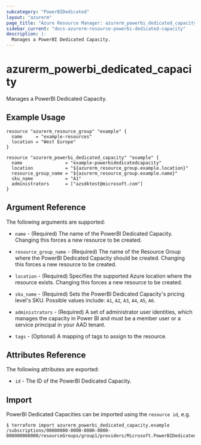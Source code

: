 ```yaml
---
subcategory: "PowerBIDedicated"
layout: "azurerm"
page_title: "Azure Resource Manager: azurerm_powerbi_dedicated_capacity"
sidebar_current: "docs-azurerm-resource-powerbi-dedicated-capacity"
description: |-
  Manages a PowerBI Dedicated Capacity.
---
```


# azurerm_powerbi_dedicated_capacity

Manages a PowerBI Dedicated Capacity.

## Example Usage

```hcl
resource "azurerm_resource_group" "example" {
  name     = "example-resources"
  location = "West Europe"
}

resource "azurerm_powerbi_dedicated_capacity" "example" {
  name                = "example-powerbidedicatedcapacity"
  location            = "${azurerm_resource_group.example.location}"
  resource_group_name = "${azurerm_resource_group.example.name}"
  sku_name            = "A1"
  administrators      = ["azsdktest@microsoft.com"]
}
```

## Argument Reference

The following arguments are supported:

* `name` - (Required) The name of the PowerBI Dedicated Capacity. Changing this forces a new resource to be created.

* `resource_group_name` - (Required) The name of the Resource Group where the PowerBI Dedicated Capacity should be created. Changing this forces a new resource to be created.

* `location` - (Required) Specifies the supported Azure location where the resource exists. Changing this forces a new resource to be created.

* `sku_name` - (Required) Sets the PowerBI Dedicated Capacity's pricing level's SKU. Possible values include: `A1`, `A2`, `A3`, `A4`, `A5`, `A6`.

* `administrators` - (Required) A set of administrator user identities, which manages the capacity in Power BI and must be a member user or a service principal in your AAD tenant.

* `tags` - (Optional) A mapping of tags to assign to the resource.

## Attributes Reference

The following attributes are exported:

* `id` - The ID of the PowerBI Dedicated Capacity.

## Import

PowerBI Dedicated Capacities can be imported using the `resource id`, e.g.

```shell
$ terraform import azurerm_powerbi_dedicated_capacity.example /subscriptions/00000000-0000-0000-0000-000000000000/resourceGroups/group1/providers/Microsoft.PowerBIDedicated/capacities/capacity1
```
